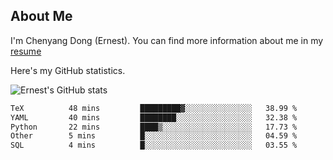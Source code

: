 ## About Me

I'm Chenyang Dong (Ernest). You can find more information about me in my [resume](https://github.com/ernestDong/resume)

Here's my GitHub statistics.

![Ernest's GitHub stats](https://github-readme-stats.vercel.app/api?username=ErnestDong&show_icons=true?count_private=true)

<!--START_SECTION:waka-->

```txt
TeX          48 mins         █████████▓░░░░░░░░░░░░░░░   38.99 %
YAML         40 mins         ████████░░░░░░░░░░░░░░░░░   32.38 %
Python       22 mins         ████▒░░░░░░░░░░░░░░░░░░░░   17.73 %
Other        5 mins          █░░░░░░░░░░░░░░░░░░░░░░░░   04.59 %
SQL          4 mins          █░░░░░░░░░░░░░░░░░░░░░░░░   03.55 %
```

<!--END_SECTION:waka-->
